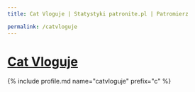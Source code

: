 ```yaml
---
title: Cat Vloguje | Statystyki patronite.pl | Patromierz

permalink: /catvloguje
---
```


# [Cat Vloguje](https://patronite.pl/catvloguje)

{% include profile.md name="catvloguje" prefix="c" %}
